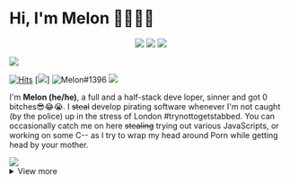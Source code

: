 <h1>Hi, I'm Melon 💪👨‍🦳💅</h1>

<p align="center">
  <a href="https://neon.kde.org/"><img src="https://img.shields.io/badge/MacOS-FCC624?logo=windows&logoColor=black"></a>
  <img src="https://img.shields.io/badge/Powered%20by-Anti%20Depressiva-green">
  <img src="https://user-images.githubusercontent.com/68156346/162432728-a34a3348-99c2-4b55-8b66-3d8f79233276.svg">
</p>

![](https://raw.githubusercontent.com/MelonLink86/MelonLink86/main/olibanner.png)

[![Hits](https://hits.seeyoufarm.com/api/count/incr/badge.svg?url=https%3A%2F%2Fgithub.com%2FMelonLink86&count_bg=red&icon=github.svg&icon_color=%23E7E7E7&title=Hits&edge_flat=false)](https://hits.seeyoufarm.com) [![](https://img.shields.io/badge/dynamic/json?color=%24.data%5B%3A1%5D.color&label=Most%20used%20this%20week&query=%24.data%5B%3A1%5D.name&url=https%3A%2F%2Fwakatime.com%2Fshare%2F%40MelonLink86%2F2212710f-13a8-4369-aa1b-ca767612b58a.json)] ![Melon#1396](https://dcbadge.vercel.app/api/shield/368377302054338560?style=flat&theme=default-inverted) [![](https://img.shields.io/badge/Pronouns-he%2Fhe-purple)](https://en.pronouns.page/@MelonLink86)

I'm **Melon (he/he)**, a full and a half-stack deve loper, sinner and got 0 bitches😎😂😭. I ~~steal~~ develop pirating software whenever I'm not caught (by the police) up in the stress of London #trynottogetstabbed. You can occasionally catch me on here ~~stealing~~ trying out various JavaScripts, or working on some C-- as I try to wrap my head around Porn while getting head by your mother.

<img src="https://skillicons.dev/icons?i=ps,blender,sigma,visualstudio,sex,js,cpp,java">


<details>
  <summary>View more</summary>
  
  ![](https://github-readme-stats.vercel.app/api?username=MelonLink86&show_icons=true)
  ![](https://github-readme-stats.vercel.app/api/top-langs/?username=MelonLink86&langs_count=4)
</details>

